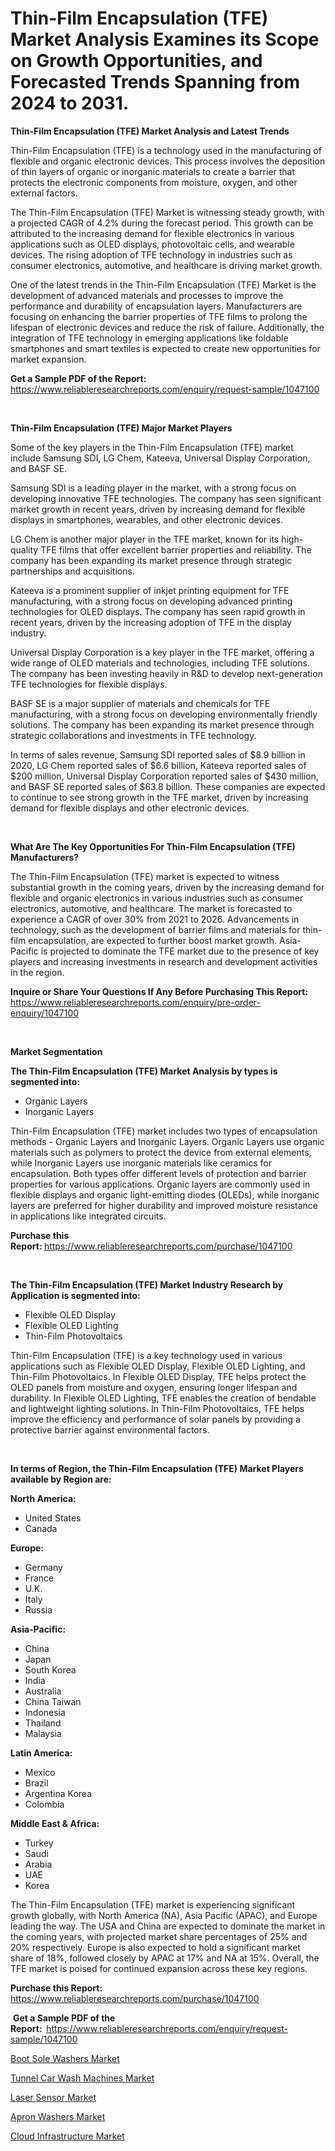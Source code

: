<p><h1>Thin-Film Encapsulation (TFE) Market Analysis Examines its Scope on Growth Opportunities, and Forecasted Trends Spanning from 2024 to 2031.</h1></p><p><strong>Thin-Film Encapsulation (TFE) Market Analysis and Latest Trends</strong></p>
<p><p>Thin-Film Encapsulation (TFE) is a technology used in the manufacturing of flexible and organic electronic devices. This process involves the deposition of thin layers of organic or inorganic materials to create a barrier that protects the electronic components from moisture, oxygen, and other external factors.</p><p>The Thin-Film Encapsulation (TFE) Market is witnessing steady growth, with a projected CAGR of 4.2% during the forecast period. This growth can be attributed to the increasing demand for flexible electronics in various applications such as OLED displays, photovoltaic cells, and wearable devices. The rising adoption of TFE technology in industries such as consumer electronics, automotive, and healthcare is driving market growth.</p><p>One of the latest trends in the Thin-Film Encapsulation (TFE) Market is the development of advanced materials and processes to improve the performance and durability of encapsulation layers. Manufacturers are focusing on enhancing the barrier properties of TFE films to prolong the lifespan of electronic devices and reduce the risk of failure. Additionally, the integration of TFE technology in emerging applications like foldable smartphones and smart textiles is expected to create new opportunities for market expansion.</p></p>
<p><strong>Get a Sample PDF of the Report:&nbsp;</strong> <a href="https://www.reliableresearchreports.com/enquiry/request-sample/1047100">https://www.reliableresearchreports.com/enquiry/request-sample/1047100</a></p>
<p>&nbsp;</p>
<p><strong>Thin-Film Encapsulation (TFE) Major Market Players</strong></p>
<p><p>Some of the key players in the Thin-Film Encapsulation (TFE) market include Samsung SDI, LG Chem, Kateeva, Universal Display Corporation, and BASF SE. </p><p>Samsung SDI is a leading player in the market, with a strong focus on developing innovative TFE technologies. The company has seen significant market growth in recent years, driven by increasing demand for flexible displays in smartphones, wearables, and other electronic devices.</p><p>LG Chem is another major player in the TFE market, known for its high-quality TFE films that offer excellent barrier properties and reliability. The company has been expanding its market presence through strategic partnerships and acquisitions.</p><p>Kateeva is a prominent supplier of inkjet printing equipment for TFE manufacturing, with a strong focus on developing advanced printing technologies for OLED displays. The company has seen rapid growth in recent years, driven by the increasing adoption of TFE in the display industry.</p><p>Universal Display Corporation is a key player in the TFE market, offering a wide range of OLED materials and technologies, including TFE solutions. The company has been investing heavily in R&D to develop next-generation TFE technologies for flexible displays.</p><p>BASF SE is a major supplier of materials and chemicals for TFE manufacturing, with a strong focus on developing environmentally friendly solutions. The company has been expanding its market presence through strategic collaborations and investments in TFE technology.</p><p>In terms of sales revenue, Samsung SDI reported sales of $8.9 billion in 2020, LG Chem reported sales of $6.6 billion, Kateeva reported sales of $200 million, Universal Display Corporation reported sales of $430 million, and BASF SE reported sales of $63.8 billion. These companies are expected to continue to see strong growth in the TFE market, driven by increasing demand for flexible displays and other electronic devices.</p></p>
<p>&nbsp;</p>
<p><strong>What Are The Key Opportunities For Thin-Film Encapsulation (TFE) Manufacturers?</strong></p>
<p><p>The Thin-Film Encapsulation (TFE) market is expected to witness substantial growth in the coming years, driven by the increasing demand for flexible and organic electronics in various industries such as consumer electronics, automotive, and healthcare. The market is forecasted to experience a CAGR of over 30% from 2021 to 2026. Advancements in technology, such as the development of barrier films and materials for thin-film encapsulation, are expected to further boost market growth. Asia-Pacific is projected to dominate the TFE market due to the presence of key players and increasing investments in research and development activities in the region.</p></p>
<p><strong>Inquire or Share Your Questions If Any Before Purchasing This Report:</strong> <a href="https://www.reliableresearchreports.com/enquiry/pre-order-enquiry/1047100">https://www.reliableresearchreports.com/enquiry/pre-order-enquiry/1047100</a></p>
<p>&nbsp;</p>
<p><strong>Market Segmentation</strong></p>
<p><strong>The Thin-Film Encapsulation (TFE) Market Analysis by types is segmented into:</strong></p>
<p><ul><li>Organic Layers</li><li>Inorganic Layers</li></ul></p>
<p><p>Thin-Film Encapsulation (TFE) market includes two types of encapsulation methods - Organic Layers and Inorganic Layers. Organic Layers use organic materials such as polymers to protect the device from external elements, while Inorganic Layers use inorganic materials like ceramics for encapsulation. Both types offer different levels of protection and barrier properties for various applications. Organic layers are commonly used in flexible displays and organic light-emitting diodes (OLEDs), while inorganic layers are preferred for higher durability and improved moisture resistance in applications like integrated circuits.</p></p>
<p><strong>Purchase this Report:&nbsp;</strong><a href="https://www.reliableresearchreports.com/purchase/1047100">https://www.reliableresearchreports.com/purchase/1047100</a></p>
<p>&nbsp;</p>
<p><strong>The Thin-Film Encapsulation (TFE) Market Industry Research by Application is segmented into:</strong></p>
<p><ul><li>Flexible OLED Display</li><li>Flexible OLED Lighting</li><li>Thin-Film Photovoltaics</li></ul></p>
<p><p>Thin-Film Encapsulation (TFE) is a key technology used in various applications such as Flexible OLED Display, Flexible OLED Lighting, and Thin-Film Photovoltaics. In Flexible OLED Display, TFE helps protect the OLED panels from moisture and oxygen, ensuring longer lifespan and durability. In Flexible OLED Lighting, TFE enables the creation of bendable and lightweight lighting solutions. In Thin-Film Photovoltaics, TFE helps improve the efficiency and performance of solar panels by providing a protective barrier against environmental factors.</p></p>
<p>&nbsp;</p>
<p><strong>In terms of Region, the Thin-Film Encapsulation (TFE) Market Players available by Region are:</strong></p>
<p>
    <p> <strong> North America: </strong>
        <ul>
            <li>United States</li>
            <li>Canada</li>
        </ul>
        </p> 
    <p> <strong> Europe: </strong>
        <ul>
            <li>Germany</li>
            <li>France</li>
            <li>U.K.</li>
            <li>Italy</li>
            <li>Russia</li>
        </ul>
        </p> 
    <p> <strong> Asia-Pacific: </strong>
        <ul>
            <li>China</li>
            <li>Japan</li>
            <li>South Korea</li>
            <li>India</li>
            <li>Australia</li>
            <li>China Taiwan</li>
            <li>Indonesia</li>
            <li>Thailand</li>
            <li>Malaysia</li>
        </ul>
        </p> 
    <p> <strong> Latin America: </strong>
        <ul>
            <li>Mexico</li>
            <li>Brazil</li>
            <li>Argentina Korea</li>
            <li>Colombia</li>
        </ul>
        </p> 
    <p> <strong> Middle East & Africa: </strong>
        <ul>
            <li>Turkey</li>
            <li>Saudi</li>
            <li>Arabia</li>
            <li>UAE</li>
            <li>Korea</li>
        </ul>
    </p>
    </p>
<p><p>The Thin-Film Encapsulation (TFE) market is experiencing significant growth globally, with North America (NA), Asia Pacific (APAC), and Europe leading the way. The USA and China are expected to dominate the market in the coming years, with projected market share percentages of 25% and 20% respectively. Europe is also expected to hold a significant market share of 18%, followed closely by APAC at 17% and NA at 15%. Overall, the TFE market is poised for continued expansion across these key regions.</p></p>
<p><strong>Purchase this Report: </strong><a href="https://www.reliableresearchreports.com/purchase/1047100">https://www.reliableresearchreports.com/purchase/1047100</a></p>
<p>&nbsp;<strong>Get a Sample PDF of the Report:&nbsp;&nbsp;</strong><a href="https://www.reliableresearchreports.com/enquiry/request-sample/1047100">https://www.reliableresearchreports.com/enquiry/request-sample/1047100</a></p>
<p><strong></strong></p>
<p><p><a href="https://medium.com/@sarinaking2023/boot-sole-washers-market-analysis-and-sze-forecasted-for-period-from-2024-to-2031-93857b46bb7b">Boot Sole Washers Market</a></p><p><a href="https://medium.com/@sarinaking2023/tunnel-car-wash-machines-market-size-and-market-trends-complete-industry-overview-2024-to-2031-36c20cad0ead">Tunnel Car Wash Machines Market</a></p><p><a href="https://github.com/mharielmesa/Market-Research-Report-List-1/blob/main/laser-sensor-market.md">Laser Sensor Market</a></p><p><a href="https://medium.com/@anthonybryant71/analyzing-apron-washers-market-global-industry-perspective-and-forecast-2024-to-2031-946fdb91480d">Apron Washers Market</a></p><p><a href="https://github.com/suaretopek9/Market-Research-Report-List-1/blob/main/cloud-infrastructure-market.md">Cloud Infrastructure Market</a></p></p>
